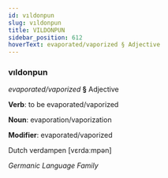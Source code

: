 ```yaml
---
id: vıldonpun
slug: vıldonpun
title: VILDONPUN
sidebar_position: 612
hoverText: evaporated/vaporized § Adjective
---
```


### vıldonpun

*evaporated/vaporized* **§** Adjective

**Verb**: to be evaporated/vaporized

**Noun**: evaporation/vaporization

**Modifier**: evaporated/vaporized

Dutch verdampen [vɛrdaːmpən]

*Germanic Language Family*